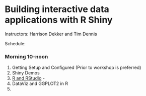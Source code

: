 # Building interactive data applications with R Shiny

Instructors: Harrison Dekker and Tim Dennis  

Schedule: 

### Morning 10-noon 

1. Getting Setup and Configured (Prior to workshop is preferred)
2. Shiny Demos 
1. [R and RStudio](http://moderndive.com/2-getting-started.html) -  
3. DataViz and GGPLOT2 in R 
4. 
